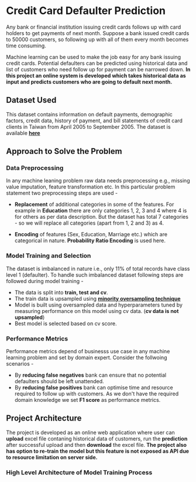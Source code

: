 
# Credit Card Defaulter Prediction

Any bank or financial institution issuing credit cards follows up with card holders to get payments of next month. Suppose a bank issued credit cards to 50000 customers, so following up with all of them every month becomes time consuming. 

Machine learning can be used to make the job easy for any bank issuing credit cards. Potential defaulters can be predicted using historical data and list of customers who need follow up for payment can be narrowed down. **In this project an online system is developed which takes historical data as input and predicts customers who are going to default next month.**


## Dataset Used
This dataset contains information on default payments, demographic factors, credit data, history of payment, and bill statements of credit card clients in Taiwan from April 2005 to September 2005. The dataset is available  [**here**](https://www.kaggle.com/datasets/uciml/default-of-credit-card-clients-dataset)
## Approach to Solve the Problem
### Data Preprocessing
In any machine leaning problem raw data needs preprocessing e.g., missing value imputation, feature transformation etc. In this particular problem statement two preprocessing steps are used - 

- **Replacement** of additional categories in some of the features. For example in **Education** there are only categories 1, 2, 3 and 4 where 4 is for others as per data description. But the dataset has total 7 categories - so we will replace all categories (apart from 1, 2 and 3) as 4.

- **Encoding** of features (Sex, Education, Marriage etc.) which are categorical in nature. **Probability Ratio Encoding** is used here.

### Model Training and Selection
The dataset is imbalanced in nature i.e., only 11% of total records have class level 1 (defaulter). To handle such imbalanced dataset following steps are followed during model training - 

- The data is split into **train, test and cv**.
- The train data is upsampled using [**minority oversampling technique**](https://imbalanced-learn.org/stable/references/generated/imblearn.over_sampling.SMOTE.html)
- Model is built using oversampled data and hyperparameters tuned by measuring performance on this model using cv data. (**cv data is not upsampled**)
 - Best model is selected based on cv score.

### Performance Metrics
Performance metrics depend of businesss use case in any machine learning problem and set by domain expert. Consider the follwoing scenarios - 

- By **reducing false negatives** bank can ensure that no potential defaulters should be left unattended.
 - By **reducing false positives** bank can optimise time and resource required to follow up with customers.
As we don't have the required domain knowledge we set **F1 score** as performance metrics.


## Project Architecture
The project is developed as an online web application where user can **upload** excel file contaning historical data of customers, run the **prediction** after successful upload and then **download** the excel file. **The project also has option to re-train the model but this feature is not exposed as API due to resource limitation on server side.**

### High Level Architecture of Model Training Process

